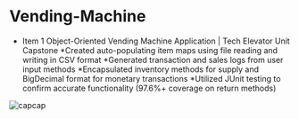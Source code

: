 # Vending-Machine

- Item 1 Object-Oriented Vending Machine Application | Tech Elevator Unit Capstone
*Created auto-populating item maps using file reading and writing in CSV format
*Generated transaction and sales logs from user input methods
*Encapsulated inventory methods for supply and BigDecimal format for monetary transactions
*Utilized JUnit testing to confirm accurate functionality (97.6%+ coverage on return methods)

![capcap](https://user-images.githubusercontent.com/66449969/132998911-de3818f0-bef0-4f03-be4c-de65948624c5.png)
 
